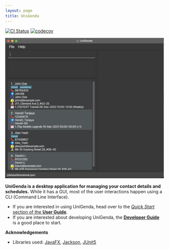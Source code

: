 ```yaml
---
layout: page
title: UniGenda
---
```


[![CI Status](https://github.com/se-edu/addressbook-level3/workflows/Java%20CI/badge.svg)](https://github.com/AY2122S2-CS2103T-W09-1/tp/actions)
[![codecov](https://codecov.io/gh/AY2122S2-CS2103T-W09-1/tp/branch/master/graph/badge.svg?token=3GOZ258RU7)](https://codecov.io/gh/AY2122S2-CS2103T-W09-1/tp)

![Ui](images/Ui.png)

**UniGenda is a desktop application for managing your contact details and schedules.** While it has a GUI, most of the user interactions happen using a CLI (Command Line Interface).

* If you are interested in using UniGenda, head over to the [_Quick Start_ section of the **User Guide**](UserGuide.html#quick-start).
* If you are interested about developing UniGenda, the [**Developer Guide**](DeveloperGuide.html) is a good place to start.


**Acknowledgements**

* Libraries used: [JavaFX](https://openjfx.io/), [Jackson](https://github.com/FasterXML/jackson), [JUnit5](https://github.com/junit-team/junit5)
